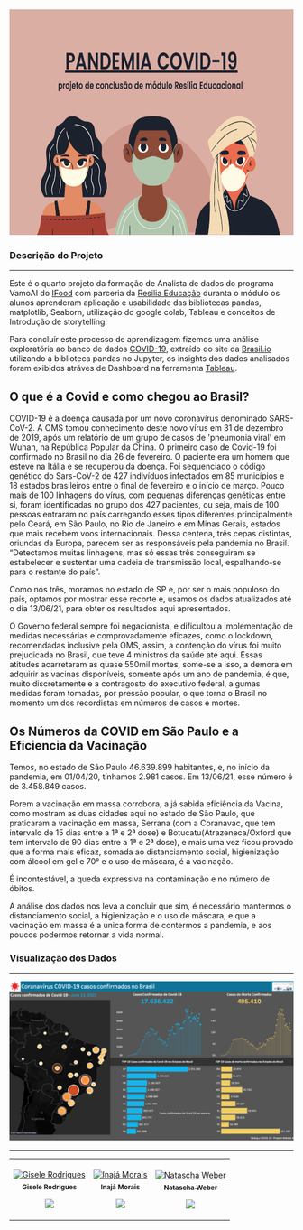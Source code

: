 <img src="https://github.com/giselemanuel/Projeto_Modulo_4/blob/main/Fotos/banner.png" data-canonical-src="https://github.com/giselemanuel/Projeto_Modulo_4/blob/main/Fotos/banner.png" width="1000" height="400" />  

### Descrição do Projeto
---

Este é o quarto projeto da formação de Analista de dados do programa VamoAI do [IFood](https://www.linkedin.com/posts/ifood-_inteligaeanciaartificial-tecnologia-dados-activity-6727679437791342592-opfn) com parceria da [Resilia Educação](https://www.linkedin.com/school/resilia-educacao/) duranta o módulo os alunos aprenderam aplicação e usabilidade das bibliotecas pandas, matplotlib, Seaborn, utilização do google colab, Tableau e conceitos de Introdução de storytelling.

Para concluír este processo de aprendizagem fizemos uma análise exploratória ao banco de dados [COVID-19](https://brasil.io/dataset/covid19/caso/), extraído do site da [Brasil.io](https://brasil.io/home/) utilizando a biblioteca pandas no Jupyter, os insights dos dados analisados foram exibidos atráves de Dashboard na ferramenta [Tableau](https://www.tableau.com).

## **O que é a Covid e como chegou ao Brasil?**

COVID-19 é a doença causada por um novo coronavírus denominado SARS-CoV-2. A OMS tomou conhecimento deste novo vírus em 31 de dezembro de 2019, após um relatório de um grupo de casos de 'pneumonia viral' em Wuhan, na República Popular da China.
O primeiro caso de Covid-19 foi confirmado no Brasil no dia 26 de fevereiro. O paciente era um homem que esteve na Itália e se recuperou da doença.
Foi sequenciado o código genético do Sars-CoV-2 de 427 indivíduos infectados em 85 municípios e 18 estados brasileiros entre o final de fevereiro e o início de março. Pouco mais de 100 linhagens do vírus, com pequenas diferenças genéticas entre si, foram identificadas no grupo dos 427 pacientes, ou seja, mais de 100 pessoas entraram no país carregando esses tipos diferentes principalmente pelo Ceará, em São Paulo, no Rio de Janeiro e em Minas Gerais, estados que mais recebem voos internacionais. Dessa centena, três cepas distintas, oriundas da Europa, parecem ser as responsáveis pela pandemia no Brasil. “Detectamos muitas linhagens, mas só essas três conseguiram se estabelecer e sustentar uma cadeia de transmissão local, espalhando-se para o restante do país”.

Como nós três, moramos no estado de SP e, por ser o mais populoso do país, optamos por mostrar esse recorte e, usamos os dados atualizados até o dia 13/06/21, para obter os resultados aqui apresentados.

O Governo federal sempre foi negacionista, e dificultou a implementação de medidas necessárias e comprovadamente eficazes, como o lockdown, recomendadas inclusive pela OMS, assim, a contenção do vírus foi muito prejudicada no Brasil, que teve 4 ministros da saúde até aqui.
Essas atitudes acarretaram as quase 550mil mortes, some-se a isso, a demora em adquirir as vacinas disponíveis, somente após um ano de pandemia, é que, muito discretamente e a contragosto do executivo federal, algumas medidas foram tomadas, por pressão popular, o que torna o Brasil no momento um dos recordistas em números de casos e mortes.

## **Os Números da COVID em São Paulo e a Eficiencia da Vacinação**

Temos, no estado de São Paulo 46.639.899 habitantes, e, no início da pandemia, em 01/04/20, tínhamos 2.981 casos. Em 13/06/21, esse número é de 3.458.849 casos.

Porem a vacinação em massa corrobora, a já sabida eficiência da Vacina, como mostram as duas cidades aqui no estado de São Paulo, que praticaram a vacinação em massa, Serrana (com a Coranavac, que tem intervalo de 15 dias entre a 1ª e 2ª dose) e Botucatu(Atrazeneca/Oxford que tem intervalo de 90 dias entre a 1ª e 2ª dose), e mais uma vez ficou provado que a forma mais eficaz, somada ao distanciamento social, higienização com álcool em gel e 70° e o uso de máscara, é a vacinação.

É incontestável, a queda expressiva na contaminação e no número de óbitos.

A análise dos dados nos leva a concluir que sim, é necessário mantermos o distanciamento social, a higienização e o uso de máscara, e que a vacinação em massa é a única forma de contermos a pandemia, e aos poucos podermos retornar a vida normal.


### Visualização dos Dados
---
![Dashboard-1](https://github.com/giselemanuel/Projeto_Modulo_4/blob/main/Fotos/dashboard.png)


---

<table align="center">
  
  <td align="center"><br>
        <a href="">
            <img src="https://github.com/giselemanuel/projeto3-programa-Ifood-backend/blob/main/imagens/giselemannuel.JPG" width="150px;" alt="Gisele Rodrigues" style="max-width:100%;">
            <br><sub><b>Gisele Rodrigues</b></sub><br>
        <p align="center">
            </a>    
            <a href="https://github.com/giselemanuel">
                   <img src="https://img.shields.io/badge/-Github-000?style=flat-square&logo=Github&logoColor=white&link=https://github.com/giselemanuel">
            </a>
       </p>
</td>
  <td align="center"><br>
        <a href="">
            <img src="https://avatars.githubusercontent.com/u/79170231?v=4" width="150px;" alt="Inajá Morais" style="max-width:100%;">
            <br><sub><b>Inajá Morais</b></sub><br>
        <p align="center">
            </a>    
            <a href="https://github.com/InaMorais">
                   <img src="https://img.shields.io/badge/-Github-000?style=flat-square&logo=Github&logoColor=white&link=https://github.com/InaMorais">
            </a>
       </p>
</td>
<td align="center"><br>
        <a href="">
            <img src="https://avatars.githubusercontent.com/u/72411718?v=4" width="150px;" align="center"; alt="Natascha Weber" style="max-width:100%;">
            <br><sub><b>Natascha Weber</b></sub><br>
        <p align="center">
            </a>    
            <a href="https://github.com/natfontanesi">
                   <img src="https://img.shields.io/badge/-Github-000?style=flat-square&logo=Github&logoColor=white&link=https://github.com/natfontanesi">
            </a>
       </p>
</td>
</table>
